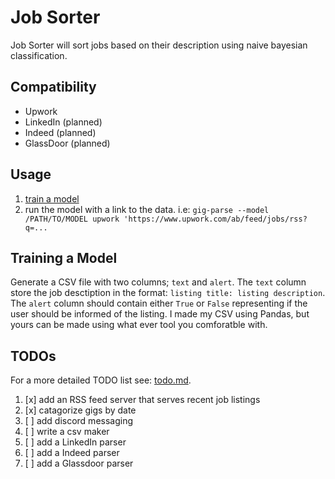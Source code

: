 # Job Sorter

Job Sorter will sort jobs based on their description using naive bayesian classification.

## Compatibility

- Upwork
- LinkedIn (planned)
- Indeed (planned)
- GlassDoor (planned)

## Usage

1. [train a model](#training-a-model)
2. run the model with a link to the data. i.e: `gig-parse --model /PATH/TO/MODEL upwork 'https://www.upwork.com/ab/feed/jobs/rss?q=...`

## Training a Model

Generate a CSV file with two columns; `text` and `alert`. The `text` column store the job desctiption in the format: `listing title: listing description`. The `alert` column should contain either `True` or `False` representing if the user should be informed of the listing. I made my CSV using Pandas, but yours can be made using what ever tool you comforatble with.

## TODOs

For a more detailed TODO list see: [todo.md](todo.md).

1. [x] add an RSS feed server that serves recent job listings
2. [x] catagorize gigs by date
3. [ ] add discord messaging
4. [ ] write a csv maker
5. [ ] add a LinkedIn parser
6. [ ] add a Indeed parser
7. [ ] add a Glassdoor parser
